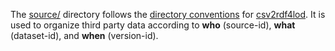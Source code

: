 The [source/](https://github.com/jimmccusker/twc-healthdata/tree/master/data/source) directory follows the [directory conventions](https://github.com/timrdf/csv2rdf4lod-automation/wiki/Directory-Conventions) for [csv2rdf4lod](https://github.com/timrdf/csv2rdf4lod-automation/wiki). It is used to organize third party data according to **who** (source-id), **what** (dataset-id), and **when** (version-id).
